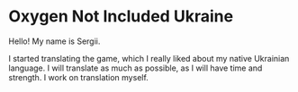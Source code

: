 # Oxygen Not Included Ukraine

Hello!
My name is Sergii.

I started translating the game, which I really liked about my native Ukrainian language.
I will translate as much as possible, as I will have time and strength.
I work on translation myself.
